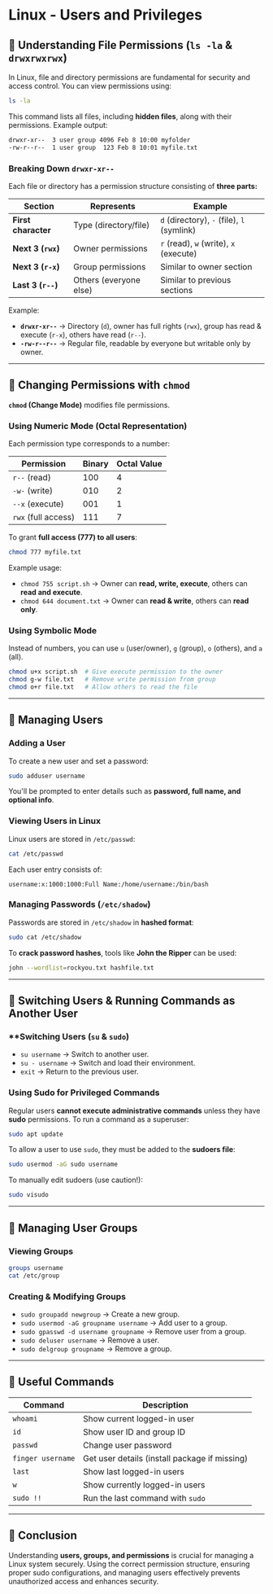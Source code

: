 # Linux - Users and Privileges

## 🔹 Understanding File Permissions (`ls -la` & `drwxrwxrwx`)

In Linux, file and directory permissions are fundamental for security and access control. You can view permissions using:

```bash
ls -la
```

This command lists all files, including **hidden files**, along with their permissions. Example output:

```bash
drwxr-xr--  3 user group 4096 Feb 8 10:00 myfolder
-rw-r--r--  1 user group  123 Feb 8 10:01 myfile.txt
```

### **Breaking Down `drwxr-xr--`**
Each file or directory has a permission structure consisting of **three parts:**

| Section      | Represents      | Example |
|-------------|---------------|---------|
| **First character** | Type (directory/file) | `d` (directory), `-` (file), `l` (symlink) |
| **Next 3 (`rwx`)** | Owner permissions | `r` (read), `w` (write), `x` (execute) |
| **Next 3 (`r-x`)** | Group permissions | Similar to owner section |
| **Last 3 (`r--`)** | Others (everyone else) | Similar to previous sections |

Example:
- **`drwxr-xr--`** → Directory (`d`), owner has full rights (`rwx`), group has read & execute (`r-x`), others have read (`r--`).
- **`-rw-r--r--`** → Regular file, readable by everyone but writable only by owner.

---

## 🔹 Changing Permissions with `chmod`
**`chmod` (Change Mode)** modifies file permissions.

### **Using Numeric Mode (Octal Representation)**
Each permission type corresponds to a number:

| Permission | Binary | Octal Value |
|------------|--------|------------|
| `r--` (read) | 100 | 4 |
| `-w-` (write) | 010 | 2 |
| `--x` (execute) | 001 | 1 |
| `rwx` (full access) | 111 | 7 |

To grant **full access (777) to all users**:
```bash
chmod 777 myfile.txt
```

Example usage:
- `chmod 755 script.sh` → Owner can **read, write, execute**, others can **read and execute**.
- `chmod 644 document.txt` → Owner can **read & write**, others can **read only**.

### **Using Symbolic Mode**
Instead of numbers, you can use `u` (user/owner), `g` (group), `o` (others), and `a` (all).
```bash
chmod u+x script.sh  # Give execute permission to the owner
chmod g-w file.txt   # Remove write permission from group
chmod o+r file.txt   # Allow others to read the file
```

---

## 🔹 Managing Users
### **Adding a User**
To create a new user and set a password:
```bash
sudo adduser username
```
You'll be prompted to enter details such as **password, full name, and optional info**.

### **Viewing Users in Linux**
Linux users are stored in `/etc/passwd`:
```bash
cat /etc/passwd
```
Each user entry consists of:
```
username:x:1000:1000:Full Name:/home/username:/bin/bash
```

### **Managing Passwords (`/etc/shadow`)**
Passwords are stored in `/etc/shadow` in **hashed format**:
```bash
sudo cat /etc/shadow
```
To **crack password hashes**, tools like **John the Ripper** can be used:
```bash
john --wordlist=rockyou.txt hashfile.txt
```

---

## 🔹 Switching Users & Running Commands as Another User
### **Switching Users (`su` & `sudo`)
- `su username` → Switch to another user.
- `su - username` → Switch and load their environment.
- `exit` → Return to the previous user.

### **Using Sudo for Privileged Commands**
Regular users **cannot execute administrative commands** unless they have **sudo** permissions.
To run a command as a superuser:
```bash
sudo apt update
```
To allow a user to use `sudo`, they must be added to the **sudoers file**:
```bash
sudo usermod -aG sudo username
```
To manually edit sudoers (use caution!):
```bash
sudo visudo
```

---

## 🔹 Managing User Groups
### **Viewing Groups**
```bash
groups username
cat /etc/group
```
### **Creating & Modifying Groups**
- `sudo groupadd newgroup` → Create a new group.
- `sudo usermod -aG groupname username` → Add user to a group.
- `sudo gpasswd -d username groupname` → Remove user from a group.
- `sudo deluser username` → Remove a user.
- `sudo delgroup groupname` → Remove a group.

---

## 🔹 Useful Commands
| Command | Description |
|---------|------------|
| `whoami` | Show current logged-in user |
| `id` | Show user ID and group ID |
| `passwd` | Change user password |
| `finger username` | Get user details (install package if missing) |
| `last` | Show last logged-in users |
| `w` | Show currently logged-in users |
| `sudo !!` | Run the last command with `sudo` |

---

## 🔹 Conclusion
Understanding **users, groups, and permissions** is crucial for managing a Linux system securely. Using the correct permission structure, ensuring proper sudo configurations, and managing users effectively prevents unauthorized access and enhances security.


